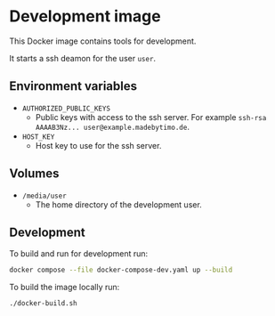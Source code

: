 # Development image

This Docker image contains tools for development.

It starts a ssh deamon for the user `user`.


## Environment variables

- `AUTHORIZED_PUBLIC_KEYS`
    - Public keys with access to the ssh server. For example `ssh-rsa AAAAB3Nz... user@example.madebytimo.de`.
- `HOST_KEY`
    - Host key to use for the ssh server.


## Volumes

- `/media/user`
    - The home directory of the development user.


## Development

To build and run for development run:
```bash
docker compose --file docker-compose-dev.yaml up --build
```

To build the image locally run:
```bash
./docker-build.sh
```
